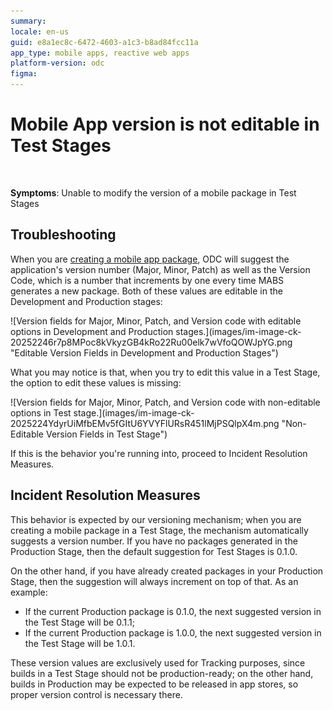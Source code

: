 ```yaml
---
summary: 
locale: en-us
guid: e8a1ec8c-6472-4603-a1c3-b8ad84fcc11a
app_type: mobile apps, reactive web apps
platform-version: odc
figma:
---
```


<h1>Mobile App version is not editable in Test Stages</h1>
<p>
<br/>
</p>
<p>
<strong>Symptoms</strong>: Unable to modify the version of a mobile package in Test Stages</p>
<h2>Troubleshooting</h2>
<p>When you are <a href="https://success.outsystems.com/documentation/outsystems_developer_cloud/building_apps/mobile_apps/create_mobile_app_package/" target="_blank" rel="noopener noreferrer">creating a mobile app package</a>, ODC will suggest the application's version number (Major, Minor, Patch) as well as the Version Code, which is a number that increments by one every time MABS generates a new package. Both of these values are editable in the Development and Production stages:</p>
<p>
![Version fields for Major, Minor, Patch, and Version code with editable options in Development and Production stages.](images/im-image-ck-20252246r7p8MPoc8kVkyzGB4kRo22Ru00elk7wVfoQOWJpYG.png "Editable Version Fields in Development and Production Stages")
</p>
<p>What you may notice is that, when you try to edit this value in a Test Stage, the option to edit these values is missing:</p>
<p>
![Version fields for Major, Minor, Patch, and Version code with non-editable options in Test stage.](images/im-image-ck-2025224YdyrUiMfbEMv5fGItU6YVYFlURsR451lMjPSQlpX4m.png "Non-Editable Version Fields in Test Stage")
</p>
<p>If this is the behavior you're running into, proceed to Incident Resolution Measures.</p>
<h2>Incident Resolution Measures</h2>
<p data-start="72" data-end="321">This behavior is expected by our versioning mechanism; when you are creating a mobile package in a Test Stage, the mechanism automatically suggests a version number. If you have no packages generated in the Production Stage, then the default suggestion for Test Stages is 0.1.0.</p>
<p data-start="72" data-end="321">On the other hand, if you have already created packages in your Production Stage, then the suggestion will always increment on top of that. As an example:</p>
<ul>
    <li data-start="721" data-end="1049">If the current Production package is 0.1.0, the next suggested version in the Test Stage will be 0.1.1;</li>
    <li data-start="971" data-end="1049">If the current Production package is 1.0.0, the next suggested version in the Test Stage will be 1.0.1.</li>
</ul>
<p>These version values are exclusively used for Tracking purposes, since builds in a Test Stage should not be production-ready; on the other hand, builds in Production may be expected to be released in app stores, so proper version control is necessary there.</p>